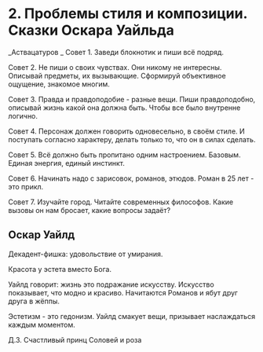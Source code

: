 # 2. Проблемы стиля и композиции. Сказки Оскара Уайльда
_Аствацатуров
_ Совет 1. Заведи блокнотик и пиши всё подряд.

Совет 2. Не пиши о своих чувствах. Они никому не интересны. Описывай предметы, их вызывающие. Сформируй объективное ощущение, знакомое многим.

Совет 3. Правда и правдоподобие - разные вещи. Пиши правдоподобно, описывай жизнь какой она должна быть. Чтобы все было внутренне логично.

Совет 4. Персонаж должен говорить одновесельно, в своём стиле. И поступать согласно характеру, делать только то, что он в силах сделать.

Совет 5. Всё должно быть пропитано одним настроением. Базовым. Единая энергия, единый инстинкт.

Совет 6. Начинать надо с зарисовок, романов, этюдов. Роман в 25 лет - это прикл.

Совет 7. Изучайте город. Читайте современных философов. Какие вызовы он нам бросает, какие вопросы задаёт?

## Оскар Уайлд

Декадент-фишка: удовольствие от умирания.

Красота у эстета вместо Бога.

Уайлд говорит: жизнь это подражание искусству. Искусство показывает, что модно и красиво. Начитаются Романов и ябут друг друга в жёппы.

Эстетизм - это гедонизм. Уайлд смакует вещи, призывает наслаждаться каждым моментом.

Д.З.
Счастливый принц
Соловей и роза
